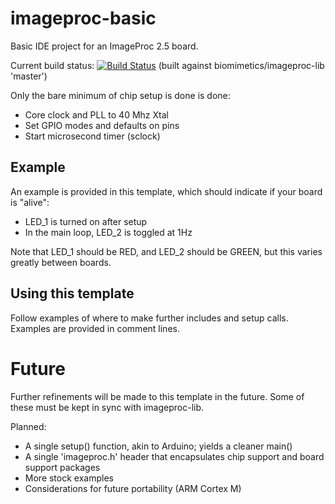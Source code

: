 imageproc-basic
===============

Basic IDE project for an ImageProc 2.5 board.

Current build status: [![Build Status](https://travis-ci.org/biomimetics/imageproc-basic.svg?branch=autobuild)](https://travis-ci.org/biomimetics/imageproc-basic)
	(built against biomimetics/imageproc-lib 'master')

Only the bare minimum of chip setup is done is done:
- Core clock and PLL to 40 Mhz Xtal
- Set GPIO modes and defaults on pins
- Start microsecond timer (sclock)

Example
-------

An example is provided in this template, which should indicate if your board is "alive":
- LED_1 is turned on after setup
- In the main loop, LED_2 is toggled at 1Hz

Note that LED_1 should be RED, and LED_2 should be GREEN, but this varies greatly between boards.

Using this template
--------------------
Follow examples of where to make further includes and setup calls. Examples are provided in comment lines.

Future
======
Further refinements will be made to this template in the future. Some of these must be kept in sync with imageproc-lib.

Planned:
- A single setup() function, akin to Arduino; yields a cleaner main()
- A single 'imageproc.h' header that encapsulates chip support and board support packages
- More stock examples
- Considerations for future portability (ARM Cortex M)
